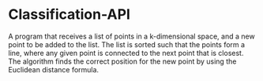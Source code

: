# Classification-API
A program that receives a list of points in a k-dimensional space, and a new point to be added to the list. The list is sorted such that the points form a line, where any given point is connected to the next point that is closest. The algorithm finds the correct position for the new point by using the Euclidean distance formula.
